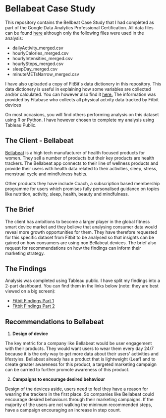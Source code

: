 # Bellabeat Case Study

This repository contains the Bellbeat Case Study that I had completed as part of the Google Data Analytics Professional Certification. All data files can be found [here](https://www.kaggle.com/datasets/arashnic/fitbit) although only the following files were used in the analysis:
- dailyActivity_merged.csv
- hourlyCalories_merged.csv
- hourlyIntensities_merged.csv
- hourlySteps_merged.csv
- sleepDay_merged.csv
- minuteMETsNarrow_merged.csv

I have also uploaded a copy of FitBit's data dictionery in this repository. This data dictionery is useful in explaining how some variables are collected and/or calculated. You can however also find it [here.](https://www.fitabase.com/media/1546/fitabasedatadictionary.pdf) The information was provided by Fitabase who collects all physical actvity data tracked by Fitbit devices

On most occasions, you will find others performing analysis on this dataset using R or Python. I have however chosen to complete my analysis using Tableau Public. 

## The Client - Bellabeat

[Bellabeat](https://bellabeat.com/) is a high tech manufacturer of health focused products for women. They sell a number of products but their key products are health trackers. The Bellabeat app connects to their line of wellness products and provide their users with health data related to their activities, sleep, stress, menstrual cycle and mindfulness habits. 

Other products they have include Coach, a subscription based membership programme for users which promises fully personalised guidance on topics like nutrition, activity, sleep, health, beauty and mindfulness.

## The Brief

The client has ambitions to become a larger player in the global fitness smart device market and they believe that analysing consumer data would reveal more growth opportunities for them. They have therefore requested for this specific dataset from Fitbit to be analysed so that insights can be gained on how consumers are using non Bellabeat devices. The brief also request for recommendations on how the findings can inform their marketing strategy.

## The Findings

Analysis was completed using Tableau public. I have split my findings into a 2-part dashboard. You can find them in the links below (note: they are best viewed on a big screen):
- [Fitbit Findings Part 1](https://public.tableau.com/app/profile/karen.lee4168/viz/FitBitTrackerFindingsPart1/FitBitPart1) 
- [Fitbit Findings Part 2](https://public.tableau.com/app/profile/karen.lee4168/viz/FitBitTrackerFindingsPart2/FitBitPart2)

## Recommendations to Bellabeat

1. **Design of device**
 
The key metric for a company like Bellabeat would be user engagement with their products. They would want users to wear them every day 24/7 because it is the only way to get more data about their users' activities and lifestyles. Bellabeat already has a product that is lightweight (Leaf) and to create greater awareness for this product, a targeted marketing campaign can be carried to further promote awareness of this product.

2. **Campaigns to encourage desired behaviour**

Design of the devices aside, users need to feel they have a reason for wearing the trackers in the first place. So companies like Bellabeat could encourage desired behaviours through their marketing campaigns. If the majority of the users are not walking the minimum recommended steps, have a campaign encouraging an increase in step count.


